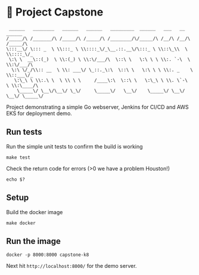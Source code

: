 # 💎 Project Capstone

```
 ______   ________   ______   ______   _________  ______   ___   __    ______      
/_____/\ /_______/\ /_____/\ /_____/\ /________/\/_____/\ /__/\ /__/\ /_____/\     
\:::__\/ \::: _  \ \\:::_ \ \\::::_\/_\__.::.__\/\:::_ \ \\::\_\\  \ \\::::_\/_    
 \:\ \  __\::(_)  \ \\:(_) \ \\:\/___/\  \::\ \   \:\ \ \ \\:. `-\  \ \\:\/___/\   
  \:\ \/_/\\:: __  \ \\: ___\/ \_::._\:\  \::\ \   \:\ \ \ \\:. _    \ \\::___\/_  
   \:\_\ \ \\:.\ \  \ \\ \ \     /____\:\  \::\ \   \:\_\ \ \\. \`-\  \ \\:\____/\ 
    \_____\/ \__\/\__\/ \_\/     \_____\/   \__\/    \_____\/ \__\/ \__\/ \_____\/ 
```                                                                                   
                                                                                
Project demonstrating a simple Go webserver, Jenkins for CI/CD and AWS EKS for deployment demo.

## Run tests

Run the simple unit tests to confirm the build is working

```
make test
```

Check the return code for errors (>0 we have a problem Houston!)

```
echo $?
```

## Setup

Build the docker image

```
make docker
```

## Run the image

```
docker -p 8000:8000 capstone-k8
```

Next hit `http://localhost:8000/` for the demo server.
